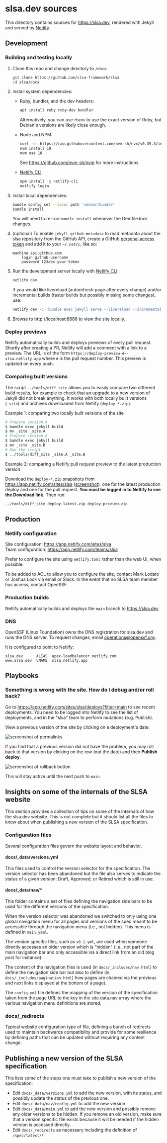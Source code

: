 # slsa.dev sources

This directory contains sources for https://slsa.dev, rendered with Jekyll and
served by [Netlify](https://netlify.com).

## Development

### Building and testing locally

1.  Clone this repo and change directory to `/docs`:

    ```bash
    git clone https://github.com/slsa-framework/slsa
    cd slsa/docs
    ```

2.  Install system dependencies:

    -   Ruby, bundler, and the dev headers:

        ```bash
        apt install ruby ruby-dev bundler
        ```

        Alternatively, you can use `rbenv` to use the exact version of Ruby,
        but Debian's versions are likely close enough.

    -   Node and NPM:

        ```bash
        curl -o- https://raw.githubusercontent.com/nvm-sh/nvm/v0.39.3/install.sh | bash
        nvm install 18
        nvm use 18
        ```

        See https://github.com/nvm-sh/nvm for more instructions.

    -   [Netlify CLI](https://docs.netlify.com/cli/get-started/):

        ```bash
        npm install -g netlify-cli
        netlify login
        ```

3.  Install local dependencies:

    ```bash
    bundle config set --local path 'vendor/bundle'
    bundle install
    ```

    You will need to re-run `bundle install` whenever the Gemfile.lock changes.

4.  (optional) To enable `jekyll-github-metadata` to read metadata about the
    slsa repository from the GitHub API, create a GitHub
    [personal access token](https://github.com/settings/tokens/new) and add it
    to your `~/.netrc`, like so:

    ```none
    machine api.github.com
        login github-username
        password 123abc-your-token
    ```

5.  Run the development server locally with
    [Netlify CLI](https://github.com/netlify/cli/blob/main/docs/netlify-dev.md):

    ```bash
    netlify dev
    ```

    If you would like livereload (autorefresh page after every change) and/or
    incremental builds (faster builds but possibly missing some changes), use:

    ```bash
    netlify dev -c 'bundle exec jekyll serve --livereload --incremental'
    ```

6.  Browse to http://localhost:8888 to view the site locally.

### Deploy previews

Netlify automatically builds and deploys previews of every pull request. Shortly
after creating a PR, Netlify will add a comment with a link to a preview. The
URL is of the form `https://deploy-preview-#--slsa.netlify.app` where `#` is the
pull request number. This preview is updated on every push.

### Comparing built versions

The script `../tools/diff_site` allows you to easily compare two different build
results, for example to check that an upgrade to a new version of Jekyll did not
break anything. It works with both locally built versions (`_site`) and archives
downloaded from Netlify (`deploy-*.zip`).

Example 1: comparing two locally built versions of the site

```bash
# Prepare version A 
$ bundle exec jekyll build
$ mv _site _site.A
# Prepare version B
$ bundle exec jekyll build
$ mv _site _site.B
# Run the script
$ ../tools/diff_site _site.A _site.B
```

Example 2: comparing a Netlify pull request preview to the latest production
version

Download the `deploy-*.zip` snapshots from
https://app.netlify.com/sites/slsa
([screenshot](../readme_images/netlify_download_screenshot.png)), one for the
latest production deploy and one for the pull request. **You must be
logged in to Netlify to see the Download link.** Then run:

```bash
../tools/diff_site deploy-latest.zip deploy-preview.zip
```

## Production

### Netlify configuration

Site configuration: https://app.netlify.com/sites/slsa \
Team configuration: https://app.netlify.com/teams/slsa

Prefer to configure the site using `netlify.toml` rather than the web UI, when
possible.

To be added to ACL to allow you to configure the site, contact Mark Lodato or
Joshua Lock via email or Slack. In the event that no SLSA team member has
access, contact OpenSSF.

### Production builds

Netlify automatically builds and deploys the `main` branch to https://slsa.dev.

### DNS

OpenSSF (Linux Foundation) owns the DNS registration for slsa.dev and runs the
DNS server. To request changes, email operations@openssf.org.

It is configured to point to Netlify:

```none
slsa.dev      ALIAS  apex-loadbalancer.netlify.com
www.slsa.dev  CNAME  slsa.netlify.app
```

## Playbooks

### Something is wrong with the site. How do I debug and/or roll back?

Go to https://app.netlify.com/sites/slsa/deploys?filter=main to see recent
deployments. You need to be logged into Netlify to see the list of deployments,
and in the "slsa" team to perform mutations (e.g. Publish).

View a previous version of the site by clicking on a deployment's date:

![screenshot of permalinks](../readme_images/netlify_permalinks_screenshot.png)

If you find that a previous version did not have the problem, you may roll back
to that version by clicking on the row (not the date) and then **Publish
deploy**.

![screenshot of rollback button](../readme_images/netlify_rollback_screenshot.png)

This will stay active until the next push to `main`.

## Insights on some of the internals of the SLSA website

This section provides a collection of tips on some of the internals of how the
slsa.dev website. This is not complete but it should list all the files to know
about when publishing a new version of the SLSA specification.

### Configuration files

Several configuration files govern the website layout and behavior.

#### docs/_data/versions.yml

This files used to control the version selector for the specification. The
version selector has been abandoned but the file also serves to indicate the
status of a given version: Draft, Approved, or Retired which is still in use.

#### docs/_data/nav/*

This folder contains a set of files defining the navigation side bars to be
used for the different versions of the specification.

When the version selector was abandoned we switched to only using one global
navigation menu for all pages and versions of the spec meant to be accessible
through the navigation menu (i.e., not hidden). This menu is defined in
`main.yaml`.

The version specific files, such as `v0.1.yml`, are used when someone directly
accesses an older version which is "hidden" (i.e., not part of the main
navigation bar and only accessible via a direct link from an old blog post for
instance).

The content of the navigation files is used (in `docs/_includes/nav.html`) to
define the navigation side bar but also to define (in
`docs/_includes/pagination.html`) how pages are chained via the previous and
next links displayed at the bottom of a page).

The `config.yml` file defines the mapping of the version of the specification
taken from the page URL to the key in the site.data.nav array where the various
navigation menu definitions are stored.

### docs/_redirects

Typical website configuration type of file, defining a bunch of redirects used
to maintain backwards compatibility and provide for some resilience by defining
paths that can be updated without requiring any content change.

## Publishing a new version of the SLSA specification

This lists some of the steps one must take to publish a new version of the specification:

* Edit `docs/_data/versions.yml` to add the new version, with its status, and possibly update the status of the previous one.
* Edit `docs/_data/nav/config.yml` to add the new version
* Edit `docs/_data/main.yml` to add the new version and possibly remove any older versions to be hidden. If you remove an old version, make sure that a version specific file exists because it will be needed if the hidden version is accessed directly.
* Edit `docs/_redirects` as necessary including the definition of `/spec/latest/*`
